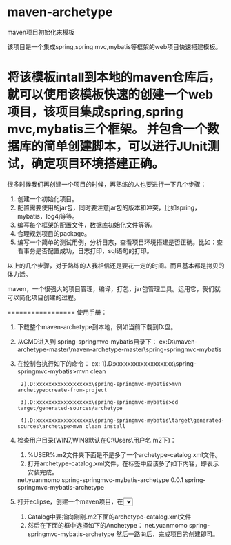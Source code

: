 maven-archetype
===============

maven项目初始化末模板


该项目是一个集成spring,spring mvc,mybatis等框架的web项目快速搭建模板。

将该模板intall到本地的maven仓库后，就可以使用该模板快速的创建一个web项目，该项目集成spring,spring mvc,mybatis三个框架。
并包含一个数据库的简单创建脚本，可以进行JUnit测试，确定项目环境搭建正确。
================

很多时候我们再创建一个项目的时候，再熟练的人也要进行一下几个步骤：
1. 创建一个初始化项目。
2. 配置需要使用的jar包，同时要注意jar包的版本和冲突，比如spring，mybatis，log4j等等。
3. 编写每个框架的配置文件，数据库初始化文件等等。
4. 合理规划项目的package。
5. 编写一个简单的测试用例，分析日志，查看项目环境搭建是否正确。比如：查看事务是否配置成功，日志打印，sql语句的打印。

以上的几个步骤，对于熟练的人我相信还是要花一定的时间。而且基本都是拷贝的体力活。

maven，一个很强大的项目管理，编译，打包，jar包管理工具。运用它，我们就可以简化项目创建的过程。

=================
使用手册：

1. 下载整个maven-archetype到本地，例如当前下载到D:盘。
2. 从CMD进入到 spring-springmvc-mybatis目录下：
	ex:D:\maven-archetype-master\maven-archetype-master\spring-springmvc-mybatis
	
3. 在控制台执行如下的命令：
	ex: 1).D:xxxxxxxxxxxxxxxxxx\spring-springmvc-mybatis>mvn clean
	
	    2).D:xxxxxxxxxxxxxxxxxx\spring-springmvc-mybatis>mvn archetype:create-from-project
		
	    3).D:xxxxxxxxxxxxxxxxxx\spring-springmvc-mybatis>cd target/generated-sources/archetype
		
	    4).D:xxxxxxxxxxxxxxxxxx\spring-springmvc-mybatis\target\generated-sources\archetype>mvn clean install
4. 检查用户目录(WIN7,WIN8默认在C:\Users\用户名\.m2下)：
	1. %USER%\.m2文件夹下面是不是多了一个archetype-catalog.xml文件。
	2. 打开archetype-catalog.xml文件，在<archetypes>标签中应该多了如下内容，即表示安装完成。
	<archetype>
      <groupId>net.yuanmomo</groupId>
      <artifactId>spring-springmvc-mybatis-archetype</artifactId>
      <version>0.0.1</version>
      <description>spring-springmvc-mybatis-archetype</description>
    </archetype>
5. 打开eclipse，创建一个maven项目，在<select an Anchetype>页面中：
	1. Catalog中要指向刚刚.m2下面的archetype-catalog.xml文件
	2. 然后在下面的框中选择如下的Anchetype：
		<groupId>net.yuanmomo</groupId>
		<artifactId>spring-springmvc-mybatis-archetype</artifactId>
	然后一路向后，完成项目的创建即可。